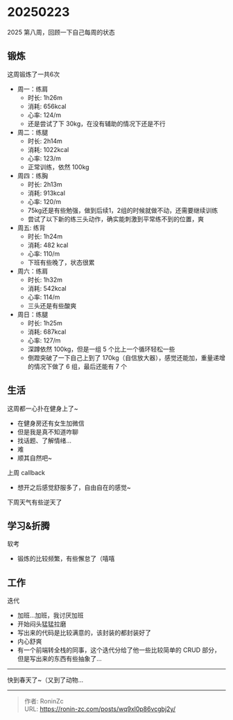 # 20250223


2025 第八周，回顾一下自己每周的状态

## 锻炼

这周锻炼了一共6次

* 周一：练肩
  * 时长: 1h26m
  * 消耗: 656kcal
  * 心率: 124/m
  * 还是尝试了下 30kg，在没有辅助的情况下还是不行
* 周二：练腿
  * 时长: 2h14m
  * 消耗: 1022kcal
  * 心率: 123/m
  * 正常训练，依然 100kg
* 周四：练胸
  * 时长: 2h13m
  * 消耗: 913kcal
  * 心率: 120/m
  * 75kg还是有些勉强，做到后续1，2组的时候就做不动，还需要继续训练
  * 尝试了以下新的练三头动作，确实能刺激到平常练不到的位置，爽
* 周五: 练背
  * 时长: 1h24m
  * 消耗: 482 kcal
  * 心率: 110/m
  * 下班有些晚了，状态很累
* 周六：练肩
  * 时长: 1h32m
  * 消耗: 542kcal
  * 心率: 114/m
  * 三头还是有些酸爽
* 周日：练腿
  * 时长: 1h25m
  * 消耗: 687kcal
  * 心率: 127/m
  * 深蹲依然 100kg，但是一组 5 个比上一个循环轻松一些
  * 倒蹬突破了一下自己上到了 170kg（自信放大器），感觉还能加，重量递增的情况下做了 6 组，最后还能有 7 个

## 生活

这周都一心扑在健身上了~

* 在健身房还有女生加微信
* 但是我是真不知道咋聊
* 找话题、了解情绪...
* 难
* 顺其自然吧~

上周 callback

* 想开之后感觉舒服多了，自由自在的感觉~

下周天气有些逆天了

## 学习&amp;折腾

软考

* 锻炼的比较频繁，有些懈怠了（嘻嘻

## 工作

迭代

* 加班...加班，我讨厌加班
* 开始闷头猛猛拉磨
* 写出来的代码是比较满意的，该封装的都封装好了
* 内心舒爽
* 有一个前端转全栈的同事，这个迭代分给了他一些比较简单的 CRUD 部分，但是写出来的东西有些抽象了...

---

快到春天了~（又到了动物...


---

> 作者: RoninZc  
> URL: https://ronin-zc.com/posts/wq9xl0p86vcgbj2y/  

